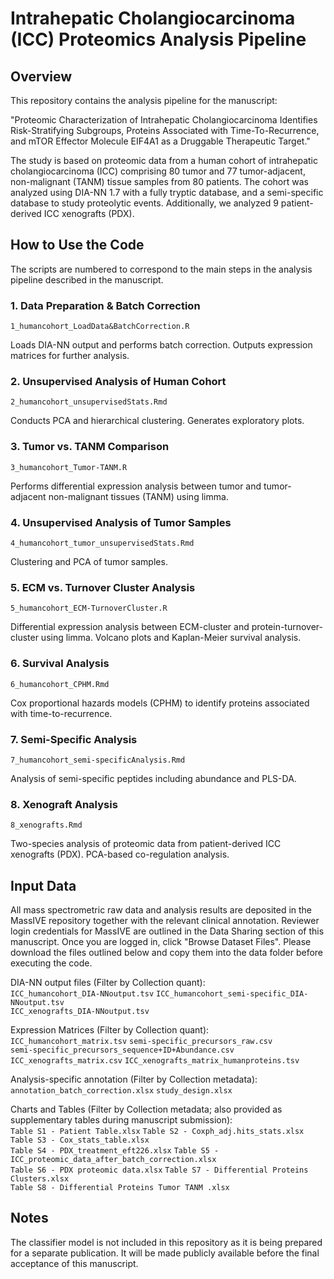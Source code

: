 # Intrahepatic Cholangiocarcinoma (ICC) Proteomics Analysis Pipeline

## Overview

This repository contains the analysis pipeline for the manuscript:

"Proteomic Characterization of Intrahepatic Cholangiocarcinoma Identifies Risk-Stratifying Subgroups, Proteins Associated with Time-To-Recurrence, and mTOR Effector Molecule EIF4A1 as a Druggable Therapeutic Target."

The study is based on proteomic data from a human cohort of intrahepatic cholangiocarcinoma (ICC) comprising 80 tumor and 77 tumor-adjacent, non-malignant (TANM) tissue samples from 80 patients. The cohort was analyzed using DIA-NN 1.7 with a fully tryptic database, and a semi-specific database to study proteolytic events. Additionally, we analyzed 9 patient-derived ICC xenografts (PDX).


## How to Use the Code

The scripts are numbered to correspond to the main steps in the analysis pipeline described in the manuscript.

### 1. Data Preparation & Batch Correction

  `1_humancohort_LoadData&BatchCorrection.R`

  Loads DIA-NN output and performs batch correction.
  Outputs expression matrices for further analysis.

### 2. Unsupervised Analysis of Human Cohort

`2_humancohort_unsupervisedStats.Rmd`

Conducts PCA and hierarchical clustering.
Generates exploratory plots.

### 3. Tumor vs. TANM Comparison

`3_humancohort_Tumor-TANM.R`

Performs differential expression analysis between tumor and tumor-adjacent non-malignant tissues (TANM) using limma.

### 4. Unsupervised Analysis of Tumor Samples

`4_humancohort_tumor_unsupervisedStats.Rmd`

Clustering and PCA of tumor samples.

### 5. ECM vs. Turnover Cluster Analysis

`5_humancohort_ECM-TurnoverCluster.R`

Differential expression analysis between ECM-cluster and protein-turnover-cluster using limma.
Volcano plots and Kaplan-Meier survival analysis.

### 6. Survival Analysis

`6_humancohort_CPHM.Rmd`

Cox proportional hazards models (CPHM) to identify proteins associated with time-to-recurrence.

### 7. Semi-Specific Analysis

`7_humancohort_semi-specificAnalysis.Rmd`

Analysis of semi-specific peptides including abundance and PLS-DA.

### 8. Xenograft Analysis

`8_xenografts.Rmd`

Two-species analysis of proteomic data from patient-derived ICC xenografts (PDX).
PCA-based co-regulation analysis.


## Input Data

All mass spectrometric raw data and analysis results are deposited in the MassIVE repository together with the relevant clinical annotation. Reviewer login credentials for MassIVE are outlined in the Data Sharing section of this manuscript. Once you are logged in, click "Browse Dataset Files". Please download the files outlined below and copy them into the data folder before executing the code. 

DIA-NN output files (Filter by Collection quant):<br>
`ICC_humancohort_DIA-NNoutput.tsv` `ICC_humancohort_semi-specific_DIA-NNoutput.tsv` <br> `ICC_xenografts_DIA-NNoutput.tsv`

Expression Matrices (Filter by Collection quant):<br>
`ICC_humancohort_matrix.tsv` `semi-specific_precursors_raw.csv` <br> `semi-specific_precursors_sequence+ID+Abundance.csv` `ICC_xenografts_matrix.csv` `ICC_xenografts_matrix_humanproteins.tsv`

Analysis-specific annotation (Filter by Collection metadata):<br>
`annotation_batch_correction.xlsx` `study_design.xlsx`

Charts and Tables (Filter by Collection metadata; also provided as supplementary tables during manuscript submission):  
`Table S1 - Patient Table.xlsx` `Table S2 - Coxph_adj.hits_stats.xlsx` `Table S3 - Cox_stats_table.xlsx` <br> `Table S4 - PDX_treatment_eft226.xlsx` `Table S5 - ICC_proteomic_data_after_batch_correction.xlsx` <br> `Table S6 - PDX proteomic data.xlsx` `Table S7 - Differential Proteins Clusters.xlsx` <br> `Table S8 - Differential Proteins Tumor TANM .xlsx` 

## Notes

The classifier model is not included in this repository as it is being prepared for a separate publication. It will be made publicly available before the final acceptance of this manuscript.
